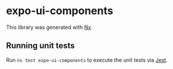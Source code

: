 # expo-ui-components

This library was generated with [Nx](https://nx.dev).

## Running unit tests

Run `nx test expo-ui-components` to execute the unit tests via [Jest](https://jestjs.io).
